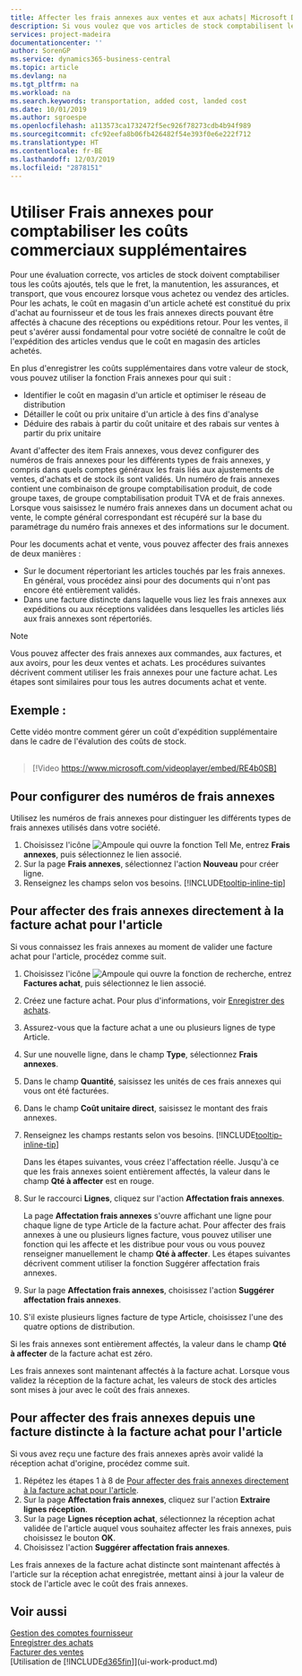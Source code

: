 ```yaml
---
title: Affecter les frais annexes aux ventes et aux achats| Microsoft Docs
description: Si vous voulez que vos articles de stock comptabilisent les coûts ajoutés, tels que le fret, la manutention, les assurances, et transport, que vous encourez lorsque vous achetez ou vendez des articles, vous pouvez utiliser la fonction Frais annexes.
services: project-madeira
documentationcenter: ''
author: SorenGP
ms.service: dynamics365-business-central
ms.topic: article
ms.devlang: na
ms.tgt_pltfrm: na
ms.workload: na
ms.search.keywords: transportation, added cost, landed cost
ms.date: 10/01/2019
ms.author: sgroespe
ms.openlocfilehash: a113573ca1732472f5ec926f78273cdb4b94f989
ms.sourcegitcommit: cfc92eefa8b06fb426482f54e393f0e6e222f712
ms.translationtype: HT
ms.contentlocale: fr-BE
ms.lasthandoff: 12/03/2019
ms.locfileid: "2878151"
---
```

# <a name="use-item-charges-to-account-for-additional-trade-costs"></a>Utiliser Frais annexes pour comptabiliser les coûts commerciaux supplémentaires
Pour une évaluation correcte, vos articles de stock doivent comptabiliser tous les coûts ajoutés, tels que le fret, la manutention, les assurances, et transport, que vous encourez lorsque vous achetez ou vendez des articles. Pour les achats, le coût en magasin d'un article acheté est constitué du prix d'achat au fournisseur et de tous les frais annexes directs pouvant être affectés à chacune des réceptions ou expéditions retour. Pour les ventes, il peut s'avérer aussi fondamental pour votre société de connaître le coût de l'expédition des articles vendus que le coût en magasin des articles achetés.

En plus d'enregistrer les coûts supplémentaires dans votre valeur de stock, vous pouvez utiliser la fonction Frais annexes pour qui suit :

- Identifier le coût en magasin d'un article et optimiser le réseau de distribution
- Détailler le coût ou prix unitaire d'un article à des fins d'analyse
- Déduire des rabais à partir du coût unitaire et des rabais sur ventes à partir du prix unitaire

Avant d'affecter des item Frais annexes, vous devez configurer des numéros de frais annexes pour les différents types de frais annexes, y compris dans quels comptes généraux les frais liés aux ajustements de ventes, d'achats et de stock ils sont validés. Un numéro de frais annexes contient une combinaison de groupe comptabilisation produit, de code groupe taxes, de groupe comptabilisation produit TVA et de frais annexes. Lorsque vous saisissez le numéro frais annexes dans un document achat ou vente, le compte général correspondant est récupéré sur la base du paramétrage du numéro frais annexes et des informations sur le document.

Pour les documents achat et vente, vous pouvez affecter des frais annexes de deux manières :
- Sur le document répertoriant les articles touchés par les frais annexes. En général, vous procédez ainsi pour des documents qui n'ont pas encore été entièrement validés.
- Dans une facture distincte dans laquelle vous liez les frais annexes aux expéditions ou aux réceptions validées dans lesquelles les articles liés aux frais annexes sont répertoriés.

> [!NOTE]  
>   Vous pouvez affecter des frais annexes aux commandes, aux factures, et aux avoirs, pour les deux ventes et achats. Les procédures suivantes décrivent comment utiliser les frais annexes pour une facture achat. Les étapes sont similaires pour tous les autres documents achat et vente.

## <a name="example"></a>Exemple :
Cette vidéo montre comment gérer un coût d'expédition supplémentaire dans le cadre de l'évalution des coûts de stock.
<br><br>  
> [!Video https://www.microsoft.com/videoplayer/embed/RE4b0SB]

## <a name="to-set-up-item-charge-numbers"></a>Pour configurer des numéros de frais annexes
Utilisez les numéros de frais annexes pour distinguer les différents types de frais annexes utilisés dans votre société.

1. Choisissez l'icône ![Ampoule qui ouvre la fonction Tell Me](media/ui-search/search_small.png "Dites-moi ce que vous voulez faire"), entrez **Frais annexes**, puis sélectionnez le lien associé.
2. Sur la page **Frais annexes**, sélectionnez l'action **Nouveau** pour créer ligne.
3. Renseignez les champs selon vos besoins. [!INCLUDE[tooltip-inline-tip](includes/tooltip-inline-tip_md.md)]

## <a name="to-assign-an-item-charge-directly-to-the-purchase-invoice-for-the-item"></a>Pour affecter des frais annexes directement à la facture achat pour l'article
Si vous connaissez les frais annexes au moment de valider une facture achat pour l'article, procédez comme suit.

1. Choisissez l'icône ![Ampoule qui ouvre la fonction de recherche](media/ui-search/search_small.png "Dites-moi ce que vous voulez faire"), entrez **Factures achat**, puis sélectionnez le lien associé.
2. Créez une facture achat. Pour plus d'informations, voir [Enregistrer des achats](purchasing-how-record-purchases.md).
3. Assurez-vous que la facture achat a une ou plusieurs lignes de type Article.
4. Sur une nouvelle ligne, dans le champ **Type**, sélectionnez **Frais annexes**.
5. Dans le champ **Quantité**, saisissez les unités de ces frais annexes qui vous ont été facturées.
6. Dans le champ **Coût unitaire direct**, saisissez le montant des frais annexes.
7. Renseignez les champs restants selon vos besoins. [!INCLUDE[tooltip-inline-tip](includes/tooltip-inline-tip_md.md)]

    Dans les étapes suivantes, vous créez l'affectation réelle. Jusqu'à ce que les frais annexes soient entièrement affectés, la valeur dans le champ **Qté à affecter** est en rouge.
8. Sur le raccourci **Lignes**, cliquez sur l'action **Affectation frais annexes**.

    La page **Affectation frais annexes** s'ouvre affichant une ligne pour chaque ligne de type Article de la facture achat. Pour affecter des frais annexes à une ou plusieurs lignes facture, vous pouvez utiliser une fonction qui les affecte et les distribue pour vous ou vous pouvez renseigner manuellement le champ **Qté à affecter**. Les étapes suivantes décrivent comment utiliser la fonction Suggérer affectation frais annexes.

9. Sur la page **Affectation frais annexes**, choisissez l'action **Suggérer affectation frais annexes**.
10. S'il existe plusieurs lignes facture de type Article, choisissez l'une des quatre options de distribution.  

Si les frais annexes sont entièrement affectés, la valeur dans le champ **Qté à affecter** de la facture achat est zéro.

Les frais annexes sont maintenant affectés à la facture achat. Lorsque vous validez la réception de la facture achat, les valeurs de stock des articles sont mises à jour avec le coût des frais annexes.  

## <a name="to-assign-an-item-charge-from-a-separate-invoice-to-the-purchase-invoice-for-the-item"></a>Pour affecter des frais annexes depuis une facture distincte à la facture achat pour l'article
Si vous avez reçu une facture des frais annexes après avoir validé la réception achat d'origine, procédez comme suit.
1. Répétez les étapes 1 à 8 de [Pour affecter des frais annexes directement à la facture achat pour l'article](payables-how-assign-item-charges.md#to-assign-an-item-charge-directly-to-the-purchase-invoice-for-the-item).
2. Sur la page **Affectation frais annexes**, cliquez sur l'action **Extraire lignes réception**.
3. Sur la page **Lignes réception achat**, sélectionnez la réception achat validée de l'article auquel vous souhaitez affecter les frais annexes, puis choisissez le bouton **OK**.
4. Choisissez l'action **Suggérer affectation frais annexes**.

Les frais annexes de la facture achat distincte sont maintenant affectés à l'article sur la réception achat enregistrée, mettant ainsi à jour la valeur de stock de l'article avec le coût des frais annexes.

## <a name="see-also"></a>Voir aussi
[Gestion des comptes fournisseur](payables-manage-payables.md)  
[Enregistrer des achats](purchasing-how-record-purchases.md)  
[Facturer des ventes](sales-how-invoice-sales.md)  
[Utilisation de [!INCLUDE[d365fin](includes/d365fin_md.md)]](ui-work-product.md)  
